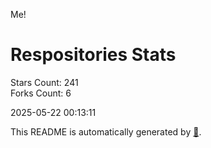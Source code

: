 Me!

# Respositories Stats
Stars Count: 241  
Forks Count: 6

2025-05-22 00:13:11  

This README is automatically generated by [🐰](https://github.com/rnitta/rnitta).
